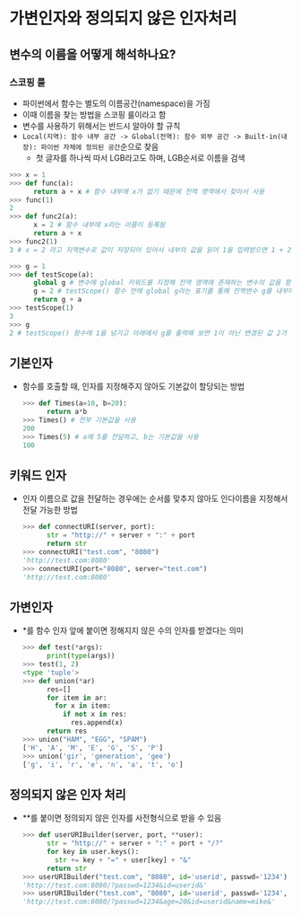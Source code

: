 # 가변인자와 정의되지 않은 인자처리

## 변수의 이름을 어떻게 해석하나요?

### 스코핑 룰
  - 파이썬에서 함수는 별도의 이름공간(namespace)을 가짐
  - 이때 이름을 찾는 방법을 스코핑 룰이라고 함
  - 변수를 사용하기 위해서는 반드시 알아야 할 규칙
  - ```Local(지역): 함수 내부 공간 -> Global(전역): 함수 외부 공간 -> Built-in(내장): 파이썬 자체에 정의된 공간```순으로 찾음
    - 첫 글자를 하나씩 따서 LGB라고도 하며, LGB순서로 이름을 검색
  ```python
  >>> x = 1
  >>> def func(a):
        return a + x # 함수 내부에 x가 없기 때문에 전역 영역에서 찾아서 사용
  >>> func(1)
  2
  >>> def func2(a):
        x = 2 # 함수 내부에 x라는 이름이 등록됨
        return a + x
  >>> func2(1)
  3 # x = 2 라고 지역변수로 값이 저장되어 있어서 내부의 값을 읽어 1을 입력받으면 1 + 2를 연산해서 3을 리턴
  ```
  ```python
  >>> g = 1
  >>> def testScope(a):
        global g # 변수에 global 키워드를 지정해 전역 영역에 존재하는 변수의 값을 함수 내부에서 참조해서 사용
        g = 2 # testScope() 함수 안에 global g라는 표기를 통해 전역변수 g를 내부에서 참조한다는 선언을 하면 불변형식이지만 읽기와 쓰기가 가능
        return g + a
  >>> testScope(1)
  3
  >>> g
  2 # testScope() 함수에 1을 넘기고 아래에서 g를 출력해 보면 1이 아닌 변경된 값 2가 출력되며, 전역 변수에 값을 쓰기를 했음을 알 수 있음
  ```

## 기본인자
  - 함수를 호출할 때, 인자를 지정해주지 않아도 기본값이 할당되는 방법
    ```python
    >>> def Times(a=10, b=20):
          return a*b
    >>> Times() # 전부 기본값을 사용
    200
    >>> Times(5) # a에 5를 전달하고, b는 기본값을 사용
    100
    ```

## 키워드 인자
  - 인자 이름으로 값을 전달하는 경우에는 순서를 맞추지 않아도 인다이름을 지정해서 전달 가능한 방법
    ```python
    >>> def connectURI(server, port):
          str = "http://" + server + ":" + port
          return str
    >>> connectURI("test.com", "8080")
    'http://test.com:8080'
    >>> connectURI(port="8080", server="test.com")
    'http://test.com:8080'
    ```

## 가변인자
  - *를 함수 인자 앞에 붙이면 정해지지 않은 수의 인자를 받겠다는 의미
    ```python
    >>> def test(*args):
          print(type(args))
    >>> test(1, 2)
    <type 'tuple'>
    >>> def union(*ar)
          res=[]
          for item in ar:
            for x in item:
              if not x in res:
                res.append(x)
          return res
    >>> union("HAM", "EGG", "SPAM")
    ['H', 'A', 'M', 'E', 'G', 'S', 'P']
    >>> union('gir', 'generation', 'gee')
    ['g', 'i', 'r', 'e', 'n', 'a', 't', 'o']
    ```
    
## 정의되지 않은 인자 처리
  - **를 붙이면 정의되지 않은 인자를 사전형식으로 받을 수 있음
    ```python
    >>> def userURIBuilder(server, port, **user):
          str = "http://" + server + ":" + port + "/?"
          for key in user.keys():
            str += key + "=" + user[key] + "&"
          return str
    >>> userURIBuilder("test.com", "8080", id='userid', passwd='1234')
    'http://test.com:8080/?passwd=1234&id=userid&'
    >>> userURIBuilder("test.com", "8080", id='userid', passwd='1234', name='mike', age='20')
    'http://test.com:8080/?passwd=1234&age=20&id=userid&name=mike&'
    ```
